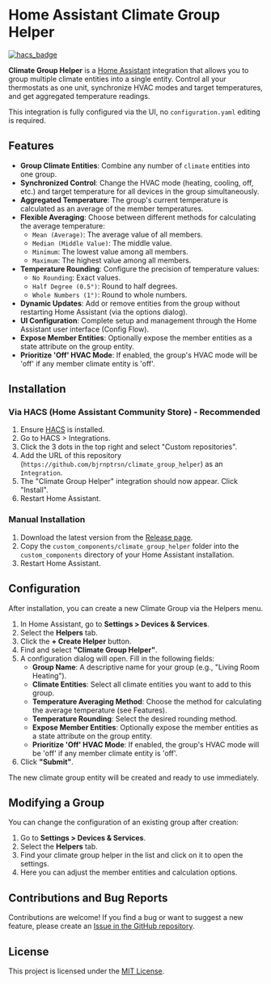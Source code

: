 # Home Assistant Climate Group Helper

[![hacs_badge](https://img.shields.io/badge/HACS-Default-orange.svg)](https://github.com/hacs/integration)

**Climate Group Helper** is a [Home Assistant](https://www.home-assistant.io/) integration that allows you to group multiple climate entities into a single entity. Control all your thermostats as one unit, synchronize HVAC modes and target temperatures, and get aggregated temperature readings.

This integration is fully configured via the UI, no `configuration.yaml` editing is required.

## Features

*   **Group Climate Entities**: Combine any number of `climate` entities into one group.
*   **Synchronized Control**: Change the HVAC mode (heating, cooling, off, etc.) and target temperature for all devices in the group simultaneously.
*   **Aggregated Temperature**: The group's current temperature is calculated as an average of the member temperatures.
*   **Flexible Averaging**: Choose between different methods for calculating the average temperature:
    *   `Mean (Average)`: The average value of all members.
    *   `Median (Middle Value)`: The middle value.
    *   `Minimum`: The lowest value among all members.
    *   `Maximum`: The highest value among all members.
*   **Temperature Rounding**: Configure the precision of temperature values:
    *   `No Rounding`: Exact values.
    *   `Half Degree (0.5°)`: Round to half degrees.
    *   `Whole Numbers (1°)`: Round to whole numbers.
*   **Dynamic Updates**: Add or remove entities from the group without restarting Home Assistant (via the options dialog).
*   **UI Configuration**: Complete setup and management through the Home Assistant user interface (Config Flow).
*   **Expose Member Entities**: Optionally expose the member entities as a state attribute on the group entity.
*   **Prioritize 'Off' HVAC Mode**: If enabled, the group's HVAC mode will be 'off' if any member climate entity is 'off'.

## Installation

### Via HACS (Home Assistant Community Store) - Recommended

1.  Ensure [HACS](https://hacs.xyz/) is installed.
2.  Go to HACS > Integrations.
3.  Click the 3 dots in the top right and select "Custom repositories".
4.  Add the URL of this repository (`https://github.com/bjrnptrsn/climate_group_helper`) as an `Integration`.
5.  The "Climate Group Helper" integration should now appear. Click "Install".
6.  Restart Home Assistant.

### Manual Installation

1.  Download the latest version from the [Release page](https://github.com/bjrnptrsn/climate_group_helper/releases).
2.  Copy the `custom_components/climate_group_helper` folder into the `custom_components` directory of your Home Assistant installation.
3.  Restart Home Assistant.

## Configuration

After installation, you can create a new Climate Group via the Helpers menu.

1.  In Home Assistant, go to **Settings > Devices & Services**.
2.  Select the **Helpers** tab.
3.  Click the **+ Create Helper** button.
4.  Find and select **"Climate Group Helper"**.
5.  A configuration dialog will open. Fill in the following fields:
    *   **Group Name**: A descriptive name for your group (e.g., "Living Room Heating").
    *   **Climate Entities**: Select all climate entities you want to add to this group.
    *   **Temperature Averaging Method**: Choose the method for calculating the average temperature (see Features).
    *   **Temperature Rounding**: Select the desired rounding method.
    *   **Expose Member Entities**: Optionally expose the member entities as a state attribute on the group entity.
    *   **Prioritize 'Off' HVAC Mode**: If enabled, the group's HVAC mode will be 'off' if any member climate entity is 'off'.
6.  Click **"Submit"**.

The new climate group entity will be created and ready to use immediately.

## Modifying a Group

You can change the configuration of an existing group after creation:

1.  Go to **Settings > Devices & Services**.
2.  Select the **Helpers** tab.
3.  Find your climate group helper in the list and click on it to open the settings.
4.  Here you can adjust the member entities and calculation options.

## Contributions and Bug Reports

Contributions are welcome! If you find a bug or want to suggest a new feature, please create an [Issue in the GitHub repository](https://github.com/bjrnptrsn/climate_group_helper/issues).

## License

This project is licensed under the [MIT License](LICENSE).
